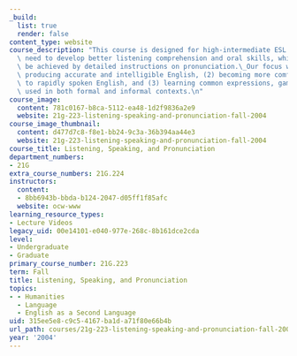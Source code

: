 ```yaml
---
_build:
  list: true
  render: false
content_type: website
course_description: "This course is designed for high-intermediate ESL students who\
  \ need to develop better listening comprehension and oral skills, which will primarily\
  \ be achieved by detailed instructions on pronunciation.\_Our focus will be on (1)\
  \ producing accurate and intelligible English, (2) becoming more comfortable listening\
  \ to rapidly spoken English, and (3) learning common expressions, gambits, and idioms\
  \ used in both formal and informal contexts.\n"
course_image:
  content: 781c0167-b8ca-5112-ea48-1d2f9836a2e9
  website: 21g-223-listening-speaking-and-pronunciation-fall-2004
course_image_thumbnail:
  content: d477d7c8-f8e1-bb24-9c3a-36b394aa44e3
  website: 21g-223-listening-speaking-and-pronunciation-fall-2004
course_title: Listening, Speaking, and Pronunciation
department_numbers:
- 21G
extra_course_numbers: 21G.224
instructors:
  content:
  - 8bb6943b-bbda-b124-2047-d05ff1f85afc
  website: ocw-www
learning_resource_types:
- Lecture Videos
legacy_uid: 00e14101-e040-977e-268c-8b161dce2cda
level:
- Undergraduate
- Graduate
primary_course_number: 21G.223
term: Fall
title: Listening, Speaking, and Pronunciation
topics:
- - Humanities
  - Language
  - English as a Second Language
uid: 315ee5e8-c9c5-4167-ba1d-a71f80e66b4b
url_path: courses/21g-223-listening-speaking-and-pronunciation-fall-2004
year: '2004'
---
```

